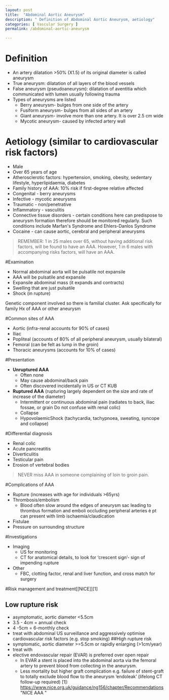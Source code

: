 ```yaml
---
layout: post
title:  "Abdominal Aortic Aneurysm"
description: " Definition of Abdominal Aortic Aneurysm, aetiology"
categories: [ Vascular Surgery ] 
permalink: /abdominal-aortic-aneurysm

---
```


# Definition

- An artery dilatation >50% (X1.5) of its original diameter is called aneurysm
- True aneurysm: dilatation of all layers of the blood vessels
- False aneurysm (pseudoaneurysm): dilatation of aventitia which communicated with lumen usually following trauma
- Types of aneurysms are listed
    - Berry aneurysm- bulges from one side of the artery
    - Fusiform aneurysm- bulges from all sides of an artery
    - Giant aneurysm- involve more than one artery. It is over 2.5 cm wide
    - Mycotic aneurysm- caused by infected artery wall

# Aetiology (similar to cardiovascular risk factors)

- Male
- Over 65 years of age
- Atherosclerotic factors: hypertension, smoking, obesity, sedentary lifestyle, hyperlipidaemia, diabetes
- Family history of AAA: 10% risk if first-degree relative affected
- Congenital - berry aneurysms
- Infective - mycotic aneurysms
- Traumatic - non/penetrative
- Inflammatory - vasculitis
- Connective tissue disorders - certain conditions here can predispose to aneurysm formation therefore should be monitored regularly. Such conditions include Marfan's Syndrome and Ehlers-Danlos Syndrome
- Cocaine - can cause aortic, cerebral and peripheral aneurysms

> REMEMBER: 1 in 25 males over 65, without having additional risk factors, will be found to have an AAA. However, 1 in 6 males with accompanying risks factors, will have an AAA. 

#Examination

- Normal abdominal aorta will be pulsatile not expansile
- AAA will be pulsatile and expansile
- Expansile abdominal mass (it expands and contracts)
- Swelling that are just pulsatile
- Shock (in rupture)

Genetic component involved so there is familial cluster. Ask specifically for family Hx of AAA or other aneurysm

#Common sites of AAA

- Aortic (infra-renal accounts for 90% of cases)
- Iliac
- Popliteal (accounts of 80% of all peripheral aneurysm, usually bilateral)
- Femoral (can be felt as lump in the groin)
- Thoracic aneurysms (accounts for 10% of cases)

#Presentation

- **Unruptured AAA**
    - Often none
    - May cause abdominal/back pain
    - Often discovered incidentally in US or CT KUB
- **Ruptured AAA** (rupturing largely dependent on the size and rate of increase of the diameter)
    - Intermittent or continuous abdominal pain (radiates to back, iliac fossae, or grain  Do not confuse with renal colic)
    - Collapse
    - HypovolaemicShock (tachycardia, tachypnoea, sweating, syncope and collapse)

#Differential diagnosis

- Renal colic
- Acute pancreatitis
- Diverticulitis
- Testicular pain
- Erosion of vertebral bodies

> NEVER miss AAA in someone complaining of loin to groin pain.

#Complications of AAA

- Rupture (increases with age for individuals >65yrs)
- Thrombosis/embolism
    - Blood often slow around the edges of aneurysm sac leading to thrombus formation and emboli occluding peripheral arteries è pt can present with limb ischaemia/claudication
- Fistulae
- Pressure on surrounding structure

#Investigations

- Imaging
    - US for monitoring
    - CT for anatomical details, to look for ‘crescent sign’- sign of impending rupture
- Other
    - FBC, clotting factor, renal and liver function, and cross match for surgery

#Risk management and treatment[[NICE]][1]
## Low rupture risk  

- asymptomatic, aortic diameter <5.5cm
- 3.5 - 4cm = annual check
- 4 -5cm = 6-monthly check
- treat with abdominal US surveillance and aggressively optimise cardiovascular risk factors (e.g. stop smoking)
##High rupture risk  
- symptomatic, aortic diameter >=5.5cm or rapidly enlarging (>1cm/year)
- treat with
- elective endovascular repair (EVAR) is preferred over open repair
    - In EVAR a stent is placed into the abdominal aorta via the femoral artery to prevent blood from collecting in the aneurysm.
    - Less mortality but higher graft complication e.g. failure of stent-graft to totally exclude blood flow to the aneurysm ‘endoleak’ (lifelong CT follow-up required)
[1]: https://www.nice.org.uk/guidance/ng156/chapter/Recommendations "NICE AAA "